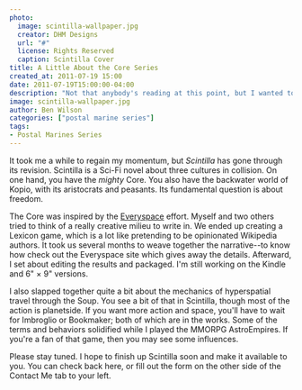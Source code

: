 ```yaml
---
photo:
  image: scintilla-wallpaper.jpg
  creator: DHM Designs
  url: "#"
  license: Rights Reserved
  caption: Scintilla Cover
title: A Little About the Core Series
created_at: 2011-07-19 15:00
date: 2011-07-19T15:00:00-04:00
description: "Not that anybody's reading at this point, but I wanted to give a bit of news about progress in writing the novel Scintilla."
image: scintilla-wallpaper.jpg
author: Ben Wilson
categories: ["postal marine series"]
tags:
- Postal Marines Series
---
```

It took me a while to regain my momentum, but *Scintilla* has gone through its revision. Scintilla is a Sci-Fi novel about three cultures in collision. On one hand, you have the *mighty* Core. You also have the backwater world of Kopio, with its aristocrats and peasants. Its fundamental question is about freedom.

<!--more-->

The Core was inspired by the [Everyspace](http://espacesociety.org) effort. Myself and two others tried to think of a really creative milieu to write in. We ended up creating a Lexicon game, which is a lot like pretending to be opinionated Wikipedia authors. It took us several months to weave together the narrative--to know how check out the Everyspace site which gives away the details. Afterward, I set about editing the results and packaged. I'm still working on the Kindle and 6" &times; 9" versions.

I also slapped together quite a bit about the mechanics of hyperspatial travel through the Soup. You see a bit of that in Scintilla, though most of the action is planetside. If you want more action and space, you'll have to wait for Imbroglio or Bookmaker; both of which are in the works. Some of the terms and behaviors solidified while I played the MMORPG AstroEmpires. If you're a fan of that game, then you may see some influences.

Please stay tuned. I hope to finish up Scintilla soon and make it available to you. You can check back here, or fill out the form on the other side of the Contact Me tab to your left.
